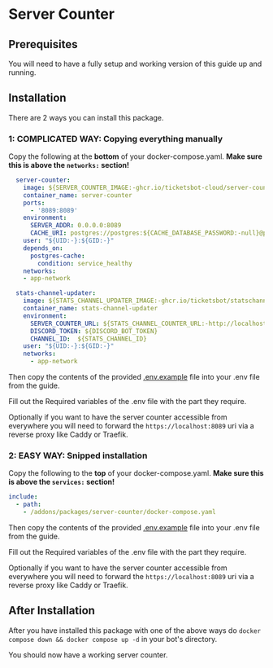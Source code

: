 # Server Counter

## Prerequisites

You will need to have a fully setup and working version of this guide up and running.

## Installation

There are 2 ways you can install this package.

### 1: COMPLICATED WAY: Copying everything manually

Copy the following at the **bottom** of your docker-compose.yaml. **Make sure this is above the `networks:` section!**

```yaml
  server-counter:
    image: ${SERVER_COUNTER_IMAGE:-ghcr.io/ticketsbot-cloud/server-counter:82473c78811a26bba07da982e7e5637733a22e00}
    container_name: server-counter
    ports:
      - '8089:8089'
    environment:
      SERVER_ADDR: 0.0.0.0:8089
      CACHE_URI: postgres://postgres:${CACHE_DATABASE_PASSWORD:-null}@postgres-cache/botcache
    user: "${UID:-}:${GID:-}"
    depends_on:
      postgres-cache:
        condition: service_healthy
    networks:
    - app-network

  stats-channel-updater:
    image: ${STATS_CHANNEL_UPDATER_IMAGE:-ghcr.io/ticketsbot/statschannelupdater:latest}
    container_name: stats-channel-updater
    environment:
      SERVER_COUNTER_URL: ${STATS_CHANNEL_COUNTER_URL:-http://localhost:8089/total}
      DISCORD_TOKEN: ${DISCORD_BOT_TOKEN}
      CHANNEL_ID:  ${STATS_CHANNEL_ID}
    user: "${UID:-}:${GID:-}"
    networks:
      - app-network
```

Then copy the contents of the provided [.env.example](./.env.example) file into your .env file from the guide.

Fill out the Required variables of the .env file with the part they require.

Optionally if you want to have the server counter accessible from everywhere you will need to forward the `https://localhost:8089` uri via a reverse proxy like Caddy or Traefik.

### 2: EASY WAY: Snipped installation

Copy the following to the **top** of your docker-compose.yaml. **Make sure this is above the `services:` section!**

```yaml
include:
  - path:
    - /addons/packages/server-counter/docker-compose.yaml
```

Then copy the contents of the provided [.env.example](./.env.example) file into your .env file from the guide.

Fill out the Required variables of the .env file with the part they require.

Optionally if you want to have the server counter accessible from everywhere you will need to forward the `https://localhost:8089` uri via a reverse proxy like Caddy or Traefik.

## After Installation

After you have installed this package with one of the above ways do `docker compose down && docker compose up -d` in your bot's directory.

You should now have a working server counter.
